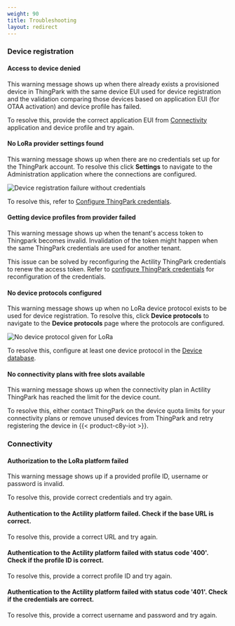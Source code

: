 ```yaml
---
weight: 90
title: Troubleshooting
layout: redirect
---
```


### Device registration

#### Access to device denied

This warning message shows up when there already exists a provisioned device in ThingPark with the same device EUI used for device registration and the validation comparing those devices based on application EUI (for OTAA activation) and device profile has failed.

To resolve this, provide the correct application EUI from [Connectivity](#configuring-credentials) application and device profile and try again.

#### No LoRa provider settings found

This warning message shows up when there are no credentials set up for the ThingPark account. To resolve this click **Settings** to navigate to the Administration application where the connections are configured.

<img src="/images/device-protocols/lora-actility/lora-registration-no-credentials.png" alt="Device registration failure without credentials" style="max-width: 100%">
<br>

To resolve this, refer to [Configure ThingPark credentials](#configuring-credentials).

#### Getting device profiles from provider failed

This warning message shows up when the tenant's access token to Thingpark becomes invalid. Invalidation of the token might happen when the same ThingPark credentials are used for another tenant.

This issue can be solved by reconfiguring the Actility ThingPark credentials to renew the access token. Refer to [configure ThingPark credentials](#configuring-credentials) for reconfiguration of the credentials.

#### No device protocols configured

This warning message shows up when no LoRa device protocol exists to be used for device registration. To resolve this, click  **Device protocols** to navigate to the **Device protocols** page where the protocols are configured.

<img src="/images/device-protocols/lora-actility/lora-registration-no-devicetype.png" alt="No device protocol given for LoRa" style="max-width: 100%"/>

To resolve this, configure at least one device protocol in the [Device database](/device-management-application/managing-device-types).

#### No connectivity plans with free slots available

This warning message shows up when the connectivity plan in Actility ThingPark has reached the limit for the device count.

To resolve this, either contact ThingPark on the device quota limits for your connectivity plans or remove unused devices from ThingPark and retry registering the device in {{< product-c8y-iot >}}.

### Connectivity

#### Authorization to the LoRa platform failed

This warning message shows up if a provided profile ID, username or password is invalid.

To resolve this, provide correct credentials and try again.
#### Authentication to the Actility platform failed. Check if the base URL is correct.

To resolve this, provide a correct URL and try again.

#### Authentication to the Actility platform failed with status code '400'. Check if the profile ID is correct.

To resolve this, provide a correct profile ID and try again.

#### Authentication to the Actility platform failed with status code '401'. Check if the credentials are correct.

To resolve this, provide a correct username and password and try again.

